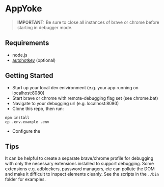 # AppYoke

> **IMPORTANT:** Be sure to close all instances of brave or chrome before starting in debugger mode.

## Requirements

- node.js
- <a href="https://www.autohotkey.com/" target="_blank">autohotkey</a> (optional)

## Getting Started

- Start up your local dev enivironment (e.g. your app running on localhost:8080)
- Start brave or chrome with remote-debugging flag set (see chrome.bat)
- Navigate to your debugging url (e.g. localhost:8080)
- Clone this repo, then run:

```
npm install
cp .env.example .env
```

- Configure the 

## Tips

It can be helpful to create a separate brave/chrome profile for debugging with only the necessary extensions installed to support debugging.  Some extensions e.g. adblockers, password managers, etc can pollute the DOM and make it difficult to inspect elements cleanly.  See the scripts in the ```./bin``` folder for examples.
